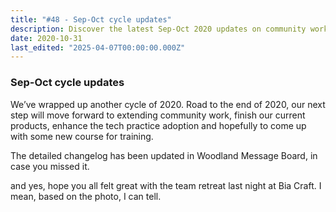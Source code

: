 ```yaml
---
title: "#48 - Sep-Oct cycle updates"
description: Discover the latest Sep-Oct 2020 updates on community work, product completion, tech practice, and upcoming training courses from our team retreat at Bia Craft.
date: 2020-10-31
last_edited: "2025-04-07T00:00:00.000Z"
---
```


### Sep-Oct cycle updates

We’ve wrapped up another cycle of 2020. Road to the end of 2020, our next step will move forward to extending community work, finish our current products, enhance the tech practice adoption and hopefully to come up with some new course for training.

The detailed changelog has been updated in Woodland Message Board, in case you missed it.

and yes, hope you all felt great with the team retreat last night at Bia Craft. I mean, based on the photo, I can tell.
